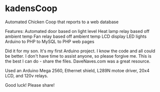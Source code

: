 # kadensCoop
Automated Chicken Coop that reports to a web database

Features:
Automated door based on light level
Heat lamp relay based off ambient temp
Fan relay based off ambient temp
LCD display
LED lights 
Arduino to PHP to MySQL to PHP web pages

Did it for my son. It's my first Arduino project. I know the code and all could be better. I don't have time to assist anyone, so please forgive me. This is the best I can do - share the files. DaveNaves.com was a great resource.

Used an Arduino Mega 2560, Ethernet shield, L289N motoe driver, 20x4 LCD, and 120v relays.

Good luck! Please share!
